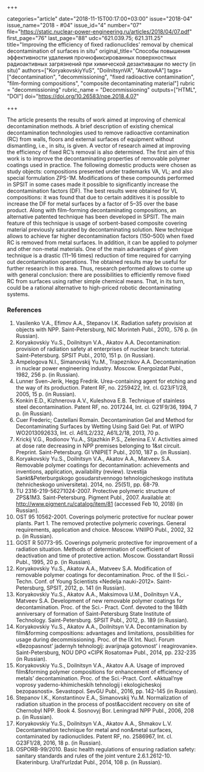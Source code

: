 +++

categories="article"
date="2018-11-15T00:17:00+03:00"
issue="2018-04"
issue_name="2018 - #04"
issue_id="4"
number="07"
file="https://static.nuclear-power-engineering.ru/articles/2018/04/07.pdf"
first_page="76"
last_page="88"
udc="621.039.75; 621.311.25"
title="Improving the efficiency of fixed radionuclides’ removal by chemical decontamination of surfaces in situ"
original_title="Способы повышения эффективности удаления прочнофиксированных поверхностных радиоактивных загрязнений при химической дезактивации по месту (in situ)"
authors=["KoryakovskiyYuS", "DoilnitsynVA", "AkatovAA"]
tags=["decontamination", "decommissioning", "fixed radioactive contamination", "film-forming compositions", "composite decontaminating material"]
rubric = "decommissioning"
rubric_name = "Decommissioning"
outputs=["HTML", "DOI"]
doi="https://doi.org/10.26583/npe.2018.4.07"

+++

The article presents the results of work aimed at improving of chemical decontamination methods. A brief description of existing chemical decontamination technologies used to remove radioactive contamination (RC) from walls, floors and external surfaces of equipment without dismantling, i.e., in situ, is given. A vector of research aimed at improving the efficiency of fixed RC’s removal is also determined. The first aim of this work is to improve the decontaminating properties of removable polymer coatings used in practice. The following domestic products were chosen as study objects: compositions presented under trademarks VA, VL; and also special formulation ZPS-1M. Modifications of these compounds performed in SPSIT in some cases made it possible to significantly increase the decontamination factors (DF). The best results were obtained for VL compositions: it was found that due to certain additives it is possible to increase the DF for metal surfaces by a factor of 5–35 over the base product. Along with film-forming decontaminating compositions, an alternative patented technique has been developed in SPSIT. The main feature of this technique is usage of sorbent-based composite covering material previously saturated by decontaminating solution. New technique allows to achieve far higher decontamination factors (150–500) when fixed RC is removed from metal surfaces. In addition, it can be applied to polymer and other non-metal materials. One of the main advantages of given technique is a drastic (11–16 times) reduction of time required for carrying out decontamination operations. The obtained results may be useful for further research in this area. Thus, research performed allows to come up with general conclusion: there are possibilities to efficiently remove fixed RC from surfaces using rather simple chemical means. That, in its turn, could be a rational alternative to high-priced robotic decontaminating systems.

### References

1. Vasilenko V.A., Efimov A.A., Stepanov I.K. Radiation safety provision at objects with NPP. Saint-Petersburg, NIC Morinteh Publ., 2010,. 576 p. (in Russian).
2. Koryakovskiy Yu.S., Doilnitsyn V.A., Akatov A.A. Decontamination: provision of radiation safety at enterprises of nuclear branch: tutorial. Saint-Petersburg. SPSIT Publ., 2010, 151 p. (in Russian).
3. Ampelogova N.I., Simanovskij Yu.M., Trapeznikov A.A. Decontamination in nuclear power engineering industry. Moscow. Energoizdat Publ., 1982, 256 p. (in Russian).
4. Lunner Sven-Jerik, Hegg Fredrik. Urea-containing agent for etching and the way of its production. Patent RF, no. 2259422, Int. cl. G23/F1/28, 2005, 15 p. (in Russian).
5. Konkin E.D., Kizhnerova A.V., Kuleshova E.B. Technique of stainless steel decontamination. Patent RF, no. 2017244, Int. cl. G21F9/36, 1994, 7 p. (in Russian).
6. Cuer Frederic; Castellani Romain. Decontamination Gel and Method for Decontaminating Surfaces by Wetting Using Said Gel: Pat. of WIPO WO2013092633, Int. cl. A61L2/232, A61L2/18, 2013, 70 p.
7. Krickij V.G., Rodionov Yu.A., Stjazhkin P.S., Zelenina E.V. Activities aimed at dose rate decreasing in NPP premises belonging to 1&st circuit. Preprint. Saint-Petersburg. GI VNIPIET Publ., 2010, 187 p. (in Russian).
8. Koryakovskiy Yu.S., Doilnitsyn V.A., Akatov A.A., Matveev S.A. Removable polymer coatings for decontamination: achievements and inventions, application, availability (review). Izvestija Sankt&Peterburgskogo gosudarstvennogo tehnologicheskogo instituta (tehnicheskogo universiteta). 2014, no. 25(51), pp. 68-79.
9. TU 2316-219-56271024-2007. Protective polymeric structure of ZPS&1M3. Saint-Petersburg. Pigment Publ., 2007. Available at: http://www.pigment.ru/catalog/item/81 (accessed Feb 10, 2018) (in Russian).
10. OST 95 10562-2001. Coverings polymeric protective for nuclear power plants. Part 1. The removed protective polymeric coverings. General requirements, application and choice. Moscow. VNIIPO Publ., 2002, 32 p. (in Russian).
11. GOST R 50773-95. Coverings polymeric protective for improvement of a radiation situation. Methods of determination of coefficient of deactivation and time of protective action. Moscow. Gosstandart Rossii Publ., 1995, 20 p. (in Russian).
12. Koryakovskiy Yu.S., Akatov A.A., Matveev S.A. Modification of removable polymer coatings for decontamination. Proc. of the II Sci.-Techn. Conf. of Young Scientists «Nedelja nauki-2012». Saint-Petersburg, SPSIT, 2012, p. 141 (in Russian).
13. Koryakovskiy Yu.S., Akatov A.A., Maksimova U.M., Doilnitsyn V.A., Matveev S.A. Development of new removable polymer coatings for decontamination. Proc. of the Sci.- Pract. Conf. devoted to the 184th anniversary of formation of Saint-Petersburg State Institute of Technology. Saint-Petersburg. SPSIT Publ., 2012, p. 189 (in Russian).
14. Koryakovskiy Yu.S., Akatov A.A., Doilnitsyn V.A. Decontamination by film&forming compositions: advantages and limitations, possibilities for usage during decommissioning. Proc. of the IX Int. Nucl. Forum «Bezopasnost’ jadernyh tehnologij: avarijnaja gotovnost’ i reagirovanie». Saint-Petersburg, NOU DPO «CIPK Rosatoma» Publ., 2014, pp. 232-235 (in Russian).
15. Koryakovskiy Yu.S., Doilnitsyn V.A., Akatov A.A. Usage of improved film&forming polymer compositions for enhancement of efficiency of metals’ decontamination. Proc. of the Sci.-Pract. Conf. «Aktual’nye voprosy yaderno-khimicheskih tehnologij i ekologicheskoj bezopasnosti». Sevastopol. SevGU Publ., 2016, pp. 142-145 (in Russian).
16. Stepanov I.K., Konstantinov E.A., Simanovskij Yu.M. Normalization of radiation situation in the process of post&accident recovery on site of Chernobyl NPP. Book 4. Sosnovyj Bor. Leningrad NPP Publ., 2006, 208 p. (in Russian).
17. Koryakovskiy Yu.S., Doilnitsyn V.A., Akatov A.A., Shmakov L.V. Decontamination technique for metal and non&metal surfaces, contaminated by radionuclides. Patent RF, no. 2586967, Int. cl. G23F1/28, 2016, 18 p. (in Russian).
18. OSPORB-99/2010. Basic health regulations of ensuring radiation safety: sanitary standards and rules of the joint venture 2.6.1.2612-10. Ekaterinburg. UralYurIzdat Publ., 2014, 108 p. (in Russian).